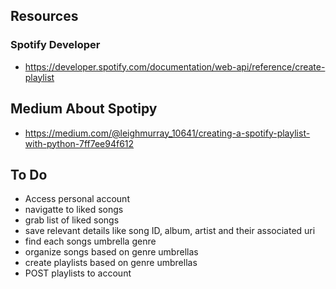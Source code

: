 ## Resources
### Spotify Developer
- https://developer.spotify.com/documentation/web-api/reference/create-playlist

## Medium About __Spotipy__
- https://medium.com/@leighmurray_10641/creating-a-spotify-playlist-with-python-7ff7ee94f612

## To Do
- Access personal account
- navigatte to liked songs
- grab list of liked songs
- save relevant details like song ID, album, artist and their associated uri
- find each songs umbrella genre 
- organize songs based on genre umbrellas
- create playlists based on genre umbrellas
- POST playlists to account